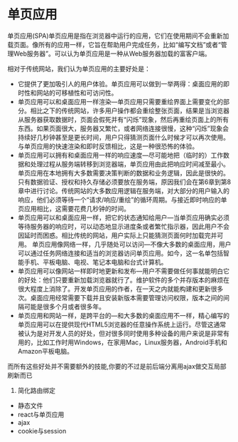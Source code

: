 # 单页应用
单页应用(SPA)单页应用是指在浏览器中运行的应用，它们在使用期间不会重新加载页面。像所有的应用一样，它旨在帮助用户完成任务，比如“编写文档”或者“管理Web服务器”。可以认为单页应用是一种从Web服务器加载的富客户端。

相对于传统网站，我们认为单页应用的主要好处是：



+ 它提供了更加吸引人的用户体验。单页应用可以做到一举两得：桌面应用的即时性和网站的可移植性和可访问性。
+ 单页应用可以和桌面应用一样渲染—单页应用只需要重绘界面上需要变化的部分。相比之下的传统网站，许多用户操作都会重绘整张页面，结果是当浏览器从服务器获取数据时，页面会假死并有“闪烁”现象，然后再重绘页面上的所有东西。如果页面很大，服务器又繁忙，或者网络连接很慢，这种“闪烁”现象会持续好几秒钟甚至是更长时间，用户只得猜测页面什么时候才可以再次使用。与单页应用的快速渲染和即时反馈相比，这是一种很恐怖的体验。
+ 单页应用可以拥有和桌面应用一样的响应速度—尽可能地把（临时的）工作数据和处理过程从服务端转移到浏览器端，单页应用由此把响应时间减至最小。单页应用在本地拥有大多数需要决策判断的数据和业务逻辑，因此是很快的。只有数据验证、授权和持久存储必须要放在服务端，原因我们会在第6章到第8章中进行讨论。传统网站的大多数应用逻辑在服务端，对大部分的用户输入的响应，他们必须等待一个“请求/响应/重绘”的循环周期。与接近即时响应的单页应用相比，这需要花费几秒钟的时间。
+ 单页应用可以和桌面应用一样，把它的状态通知给用户—当单页应用确实必须等待服务器的响应时，可以动态地显示进度条或者繁忙指示器，因此用户不会因延时而困惑。相比传统的网站，用户实际上只能猜测页面何时加载完并可用。
单页应用像网络一样，几乎随处可以访问—不像大多数的桌面应用，用户可以通过任务网络连接和适当的浏览器访问单页应用。如今，这一名单包括智能手机、平板电脑、电视、笔记本电脑和台式计算机。
+ 单页应用可以像网站一样即时地更新和发布—用户不需要做任何事就能明白它的好处：他们只要重新加载浏览器就行了。维护软件的多个并存版本的麻烦在很大程度上消除了。开发单页应用的作者，在一天之内就能构建和更新很多次。桌面应用经常需要下载并且安装新版本需要管理访问权限，版本之间的间隔可能是很多个月或者很多年。
+ 单页应用和网站一样，是跨平台的—和大多数的桌面应用不一样，精心编写的单页应用可以在提供现代HTML5浏览器的任意操作系统上运行。尽管这通常被认为是对开发人员的好处，但对很多同时使用多种设备的用户来说是非常有用的，比如工作时用Windows，在家用Mac，Linux服务器，Android手机和Amazon平板电脑。

而所有这些好处并不需要额外的技能,你要的不过是前后端分离用ajax做交互局部刷新而已



1. 简化路由绑定
+ 静态文件
+ react与单页应用
+ ajax
+ cookie与session
